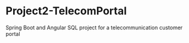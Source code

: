 # Project2-TelecomPortal
Spring Boot and Angular SQL project for a telecommunication customer portal
